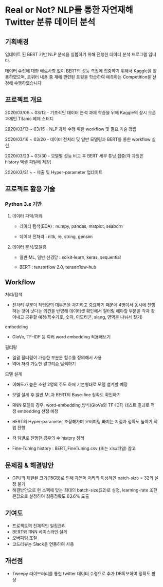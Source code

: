 # Real or Not? NLP를 통한 자연재해 Twitter 분류 데이터 분석 

## 기획배경
업데이트 된 BERT 기반 NLP 분석을 실험하기 위해 진행한 데이터 분석 프로그램 입니다.

데이터 수집에 대한 애로사항 없이 BERT의 성능 측정에 집중하기 위해서 Kaggle을 활용하였으며, 트위터 내용 중 재해 관련된 트윗을 학습하여
예측하는 Competition을 선정해 수행하였습니다

## 프로젝트 개요

2020/03/09 ~ 03/12 - 기초적인 데이터 분석 과제 학습을 위해 Kaggle의 상시 오픈 과제인 Titanic 예제 스터디

2020/03/13 ~ 03/15 - NLP 과제 수행 위한 workflow 및 필요 기술 정립

2020/03/16 ~ 03/20 - 데이터 전처리 및 일반 모델링과 BERT를 통한 workflow 실현

2020/03/23 ~ 03/30 - 모델별 성능 비교 후 BERT 세부 튜닝 집중(각 과정은 history 엑셀 파일에 저장)

2020/03/31 ~       - 제출 및 Hyper-parameter 업데이트 

## 프로젝트 활용 기술
### Python 3.x 기반

1. 데이터 파악/처리

     - 데이터 탐색(EDA) : numpy, pandas, matplot, seaborn
  
     - 데이터 전처리 : nltk, re, string, gensim
  
2. 데이터 분석/모델링

     - 일반 ML, 일반 신경망 : scikit-learn, keras, sequential
  
     - BERT : tensorflow 2.0, tensorflow-hub
     
## Workflow

처리/탐색 

- 전처리 부분이 작업량의 대부분을 차지하고 중요하기 때문에 4명이서 동시에 진행하는 것이 낫다는 의견을 반영해 데이터셋 확인해서 필터링 해야할 
  부분을 각자 찾아내고 공유할 예정(특수기호,  숫자, 이모티콘, slang, 영역을 나눠서 찾기) 

embedding

- GloVe, TF-IDF 등 여러 word embedding 적용해보기

필터링 

- 일괄 필터링이 가능한 부분은 함수를 정의해서 사용
- 약어 처리 가능한 알고리즘 탐색하기

모델 설계

- 이해도가 높은 조원 2명의 주도 하에 기본형태로 모델 설계할 예정 

- 모델 설계 후 일반 ML과 BERT의 Base-line 정확도 확인하기

- RNN 모델의 경우, word-embedding 방식(GloVe와 TF-IDF) 테스트 결과로 적정 embedding 선정 예정

- BERT의 Hyper-parameter 조정해가며 오버피팅 빠지는 지점과 정확도 높이기 작업 진행 

- 각 팀별로 진행한 경우의 수 history 정리
  
- Fine-Tuning history : BERT_FineTuning.csv (또는 xlsx파일) 참고
  
## 문제점 & 해결방안
- GPU의 제한된 크기(15GB)로 인해 자연어 처리의 이상적인 batch-size = 32의 설정 불가
- 해결방안으로 현 스펙에 맞는 최대의 batch-size(22)로 설정, learning-rate 또한 큰값으로 설정하여 최종정확도 83.6% 도출

## 기여도
- 프로젝트의 전체적인 일정관리
- BERT와 RNN 베이스라인 설계
- 오버피팅 조절
- 코드리뷰는 Slack을 연동하여 사용

## 개선점
- Tweepy 라이브러리를 통한 twitter 데이터 수령으로 추가 DB확보하여 정확도 향상 
  
  
  
  
  
  
  
  
  
  



